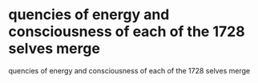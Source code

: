 # quencies of energy and consciousness of each of the 1728 selves merge

quencies of energy and consciousness of each of the 1728 selves merge